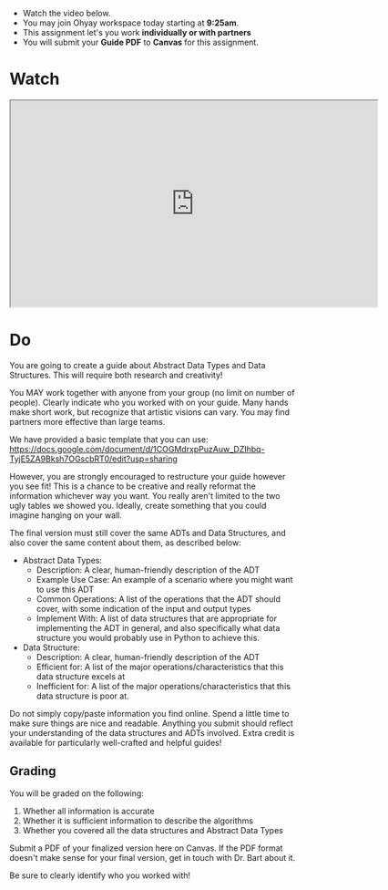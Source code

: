 ---
---


<div class="alert alert-info -waltz-literal">
  <ul>
    <li>Watch the video below.</li>
    <li>You may join Ohyay workspace today starting at <strong>9:25am</strong>.</li>
    <li>This assignment let's you work <strong>individually or with partners</strong></li>
    <li>You will submit your <strong>Guide PDF</strong> to <strong>Canvas</strong> for this assignment.</li>
  </ul>
</div>

# Watch

<iframe src="https://www.youtube.com/embed/UJUgIbcyzuA" width="644" height="362" allowfullscreen="allowfullscreen"
allow="accelerometer; autoplay; clipboard-write; encrypted-media; gyroscope; picture-in-picture"></iframe>

# Do

You are going to create a guide about Abstract Data Types and Data Structures. This will require both research and
creativity!

You MAY work together with anyone from your group (no limit on number of people). Clearly indicate who you worked with
on your guide. Many hands make short work, but recognize that artistic visions can vary. You may find partners more
effective than large teams.

We have provided a basic template that you can use: <https://docs.google.com/document/d/1COGMdrxpPuzAuw_DZIhbq-TyjE5ZA9Bksh7OGscbRT0/edit?usp=sharing>

However, you are strongly encouraged to restructure your guide however you see fit! This is a chance to be creative and
really reformat the information whichever way you want. You really aren't limited to the two ugly tables we showed you.
Ideally, create something that you could imagine hanging on your wall.

The final version must still cover the same ADTs and Data Structures, and also cover the same content about them, as
described below:

  * Abstract Data Types: 
    * Description: A clear, human-friendly description of the ADT
    * Example Use Case: An example of a scenario where you might want to use this ADT
    * Common Operations: A list of the operations that the ADT should cover, with some indication of the input and output types
    * Implement With: A list of data structures that are appropriate for implementing the ADT in general, and also specifically what data structure you would probably use in Python to achieve this.
  * Data Structure: 
    * Description: A clear, human-friendly description of the ADT
    * Efficient for: A list of the major operations/characteristics that this data structure excels at
    * Inefficient for: A list of the major operations/characteristics that this data structure is poor at.

Do not simply copy/paste information you find online. Spend a little time to make sure things are nice and readable.
Anything you submit should reflect your understanding of the data structures and ADTs involved. Extra credit is
available for particularly well-crafted and helpful guides!

## Grading

You will be graded on the following:

  1. Whether all information is accurate
  2. Whether it is sufficient information to describe the algorithms
  3. Whether you covered all the data structures and Abstract Data Types

Submit a PDF of your finalized version here on Canvas. If the PDF format doesn't make sense for your final version, get
in touch with Dr. Bart about it.

Be sure to clearly identify who you worked with!
